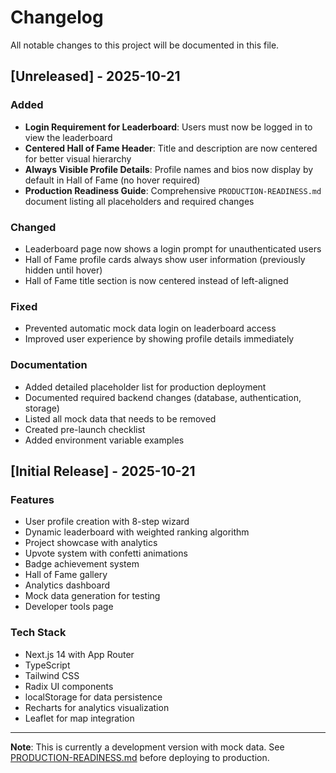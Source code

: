 # Changelog

All notable changes to this project will be documented in this file.

## [Unreleased] - 2025-10-21

### Added
- **Login Requirement for Leaderboard**: Users must now be logged in to view the leaderboard
- **Centered Hall of Fame Header**: Title and description are now centered for better visual hierarchy
- **Always Visible Profile Details**: Profile names and bios now display by default in Hall of Fame (no hover required)
- **Production Readiness Guide**: Comprehensive `PRODUCTION-READINESS.md` document listing all placeholders and required changes

### Changed
- Leaderboard page now shows a login prompt for unauthenticated users
- Hall of Fame profile cards always show user information (previously hidden until hover)
- Hall of Fame title section is now centered instead of left-aligned

### Fixed
- Prevented automatic mock data login on leaderboard access
- Improved user experience by showing profile details immediately

### Documentation
- Added detailed placeholder list for production deployment
- Documented required backend changes (database, authentication, storage)
- Listed all mock data that needs to be removed
- Created pre-launch checklist
- Added environment variable examples

## [Initial Release] - 2025-10-21

### Features
- User profile creation with 8-step wizard
- Dynamic leaderboard with weighted ranking algorithm
- Project showcase with analytics
- Upvote system with confetti animations
- Badge achievement system
- Hall of Fame gallery
- Analytics dashboard
- Mock data generation for testing
- Developer tools page

### Tech Stack
- Next.js 14 with App Router
- TypeScript
- Tailwind CSS
- Radix UI components
- localStorage for data persistence
- Recharts for analytics visualization
- Leaflet for map integration

---

**Note**: This is currently a development version with mock data. See [PRODUCTION-READINESS.md](file://d:\VM\New%20folder%20(22)\PRODUCTION-READINESS.md) before deploying to production.
